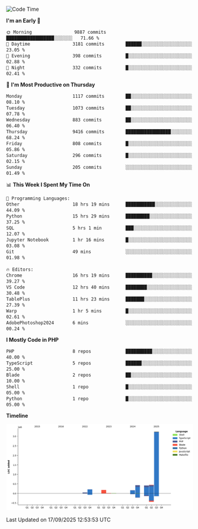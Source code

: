 <!--START_SECTION:waka-->
![Code Time](http://img.shields.io/badge/Code%20Time-4%2C190%20hrs%2044%20mins-blue)

**I'm an Early 🐤** 

```text
🌞 Morning                9887 commits        ██████████████████░░░░░░░   71.66 % 
🌆 Daytime                3181 commits        ██████░░░░░░░░░░░░░░░░░░░   23.05 % 
🌃 Evening                398 commits         █░░░░░░░░░░░░░░░░░░░░░░░░   02.88 % 
🌙 Night                  332 commits         █░░░░░░░░░░░░░░░░░░░░░░░░   02.41 % 
```
📅 **I'm Most Productive on Thursday** 

```text
Monday                   1117 commits        ██░░░░░░░░░░░░░░░░░░░░░░░   08.10 % 
Tuesday                  1073 commits        ██░░░░░░░░░░░░░░░░░░░░░░░   07.78 % 
Wednesday                883 commits         ██░░░░░░░░░░░░░░░░░░░░░░░   06.40 % 
Thursday                 9416 commits        █████████████████░░░░░░░░   68.24 % 
Friday                   808 commits         █░░░░░░░░░░░░░░░░░░░░░░░░   05.86 % 
Saturday                 296 commits         █░░░░░░░░░░░░░░░░░░░░░░░░   02.15 % 
Sunday                   205 commits         ░░░░░░░░░░░░░░░░░░░░░░░░░   01.49 % 
```


📊 **This Week I Spent My Time On** 

```text
💬 Programming Languages: 
Other                    18 hrs 19 mins      ███████████░░░░░░░░░░░░░░   44.09 % 
Python                   15 hrs 29 mins      █████████░░░░░░░░░░░░░░░░   37.25 % 
SQL                      5 hrs 1 min         ███░░░░░░░░░░░░░░░░░░░░░░   12.07 % 
Jupyter Notebook         1 hr 16 mins        █░░░░░░░░░░░░░░░░░░░░░░░░   03.08 % 
Git                      49 mins             ░░░░░░░░░░░░░░░░░░░░░░░░░   01.98 % 

🔥 Editors: 
Chrome                   16 hrs 19 mins      ██████████░░░░░░░░░░░░░░░   39.27 % 
VS Code                  12 hrs 40 mins      ████████░░░░░░░░░░░░░░░░░   30.48 % 
TablePlus                11 hrs 23 mins      ███████░░░░░░░░░░░░░░░░░░   27.39 % 
Warp                     1 hr 5 mins         █░░░░░░░░░░░░░░░░░░░░░░░░   02.61 % 
AdobePhotoshop2024       6 mins              ░░░░░░░░░░░░░░░░░░░░░░░░░   00.24 % 
```

**I Mostly Code in PHP** 

```text
PHP                      8 repos             ██████████░░░░░░░░░░░░░░░   40.00 % 
TypeScript               5 repos             ██████░░░░░░░░░░░░░░░░░░░   25.00 % 
Blade                    2 repos             ██░░░░░░░░░░░░░░░░░░░░░░░   10.00 % 
Shell                    1 repo              █░░░░░░░░░░░░░░░░░░░░░░░░   05.00 % 
Python                   1 repo              █░░░░░░░░░░░░░░░░░░░░░░░░   05.00 % 
```



**Timeline**

![Lines of Code chart](https://raw.githubusercontent.com/abrahamgreyson/abrahamgreyson/main/assets/bar_graph.png)


 Last Updated on 17/09/2025 12:53:53 UTC
<!--END_SECTION:waka-->
